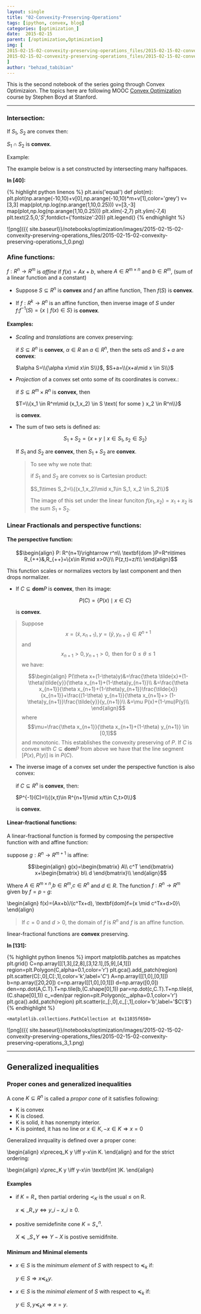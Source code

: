 ```yaml
---
layout: single
title: "02-Convexity-Preserving-Operations"
tags: [ipython, convex, blog]
categories: [optimization_]
date:  2015-02-15
parent: [/optimization,Optimization]
img: [
2015-02-15-02-convexity-preserving-operations_files/2015-02-15-02-convexity-preserving-operations_1_0.png,
2015-02-15-02-convexity-preserving-operations_files/2015-02-15-02-convexity-preserving-operations_3_1.png,
]
author: "behzad_tabibian"
---
```

This is the second notebook of the series going through Convex Optimizaion. The
topics here are following MOOC [Convex
Optimization](https://class.stanford.edu/courses/Engineering/CVX101) course by
Stephen Boyd at Stanford.

----

### Intersection:

If $S_1$, $S_2$ are convex then:

$S_1\cap S_2$ is **convex**.

Example:

The example below is a set constructed by intersecting many halfspaces.

**In [40]:**

{% highlight python linenos  %}
plt.axis('equal')
def plot(m):
    plt.plot(np.arange(-10,10)+v[0],np.arange(-10,10)*m+v[1],color='grey')
v=[3,3]
map(plot,np.log(np.arange(1,10,0.25)))
v=[3,-3]
map(plot,np.log(np.arange(1,10,0.25)))
plt.xlim(-2,7)
plt.ylim(-7,4)
plt.text(2.5,0,'$S$',fontdict={'fontsize':20})
plt.legend()
{% endhighlight %}


![png]({{ site.baseurl}}/notebooks/optimization/images/2015-02-15-02-convexity-preserving-operations_files/2015-02-15-02-convexity-preserving-operations_1_0.png)


<!--break-->

### Afine functions:

$f: R^n \rightarrow R^m$ is *affine* if $f(x)=Ax+b$, where $A \in R^{m \times
n}$ and $b\in R^m$, (sum of a linear function and a constant)

* Suppose $S\subseteq R^n$ is **convex** and $f$ an affine function, Then $f(S)$
is **convex**.

* If $f: R^k
\rightarrow R^n$ is an affine function, then inverse image of $S$ under
$f$:$f^{-1}(S) = \{x\mid f(x)\in S\}$ is **convex**.

#### Examples:

+ *Scaling* and *translations* are convex preserving:

    if $S\subseteq R^n$ is **convex**, $\alpha \in R$ an $a\in R^n$, then the
sets $\alpha S$ and $S+a$ are **convex**:

    $\alpha S=\\{\alpha x\mid x\in S\\}$, $S+a=\\{x+a\mid x \in S\\}$

+ *Projection* of a convex set onto some of its  coordinates is convex.:

  if $S\subseteq R^m \times R^n$ is **convex**, then

  $T=\\{x_1 \in R^m\mid (x_1,x_2) \in S \text{ for some } x_2 \in R^n\\}$

  is **convex**.

+ The sum of two sets is defined as:

  $$S_1+S_2=\{x+y\mid x\in S_1,s_2\in S_2\}$$

  If $S_1$ and $S_2$ are **convex**, then $S_1+S_2$ are **convex**.

  > To see why we note that:
  >
  > if $S_1$ and $S_2$ are convex so is Cartesian product:
  >
  > $S_1\times S_2=\\{(x_1,x_2)\mid x_1\in S_1, x_2 \in S_2\\}$
  >
  > The image of this set under the linear funciton $f(x_1,x_2)=x_1+x_2$ is the
sum $S_1+S_2$.

### Linear Fractionals and perspective functions:

#### The perspective function:

$$\begin{align}
P: R^{n+1}\rightarrow r^n\\
\textbf{dom }P=R^n\times R_{++}&,R_{++}=\{x\in R\mid x>0\}\\
P(z,t)=z/t\\
\end{align}$$

This function scales or normalizes vectors by last component and then drops
normalizer.

+ If $C \subseteq \textbf{dom} P$ is **convex**, then its image:

  $$P(C)=\{P(x)\mid x\in C\}$$

  is **convex**.

> Suppose $$x = (\tilde{x},x_{n+1}),y = (\tilde{y},y_{n+1}) \in R^{n+1}$$
> and $$x_{n+1}>0, y_{n+1}> 0, \text{ then for }0 \leq \theta  \leq 1$$ we have:
>
> $$\begin{align}
 P(\theta x+(1-\theta)y)&=\frac{\theta \tilde{x}+(1-\theta)\tilde{y}}{\theta
x_{n+1}+(1-\theta)y_{n+1}}\\
 &=\frac{\theta x_{n+1}}{\theta
x_{n+1}+(1-\theta)y_{n+1}}\frac{\tilde{x}}{x_{n+1}}+\frac{(1-\theta)
y_{n+1}}{\theta x_{n+1}+>  (1-\theta)y_{n+1}}\frac{\tilde{y}}{y_{n+1}}\\
 &=\mu P(x)+(1-\mu)P(y)\\
 \end{align}$$
> where $$\mu=\frac{\theta x_{n+1}}{\theta x_{n+1}+(1-\theta) y_{n+1}} \in
[0,1]$$ and monotonic.
> This establishes the convexity preserving of $P$. If $C$ is convex with $C
\subseteq \textbf{dom} P$ from above we have that the line segment $[P(x),P(y)]$
is in $P(C)$.

+ The inverse image of a convex set under the perspective function is also
convex:

  if $C\subseteq R^n$ is **convex**, then:

  $P^{-1}(C)=\\{(x,t)\in R^{n+1}\mid x/t\in C,t>0\\}$

  is **convex**.

#### Linear-fractional functions:

A linear-fractional function is formed by composing the perspective function
with and affine function:

suppose $g:R^n\rightarrow R^{m+1}$ is affine:

$$\begin{align}
g(x)=\begin{bmatrix} A\\ c^T \end{bmatrix} x+\begin{bmatrix} b\\ d
\end{bmatrix}\\
\end{align}$$

Where $A \in R^{m \times n}$,$b\in R^m$,$c \in R^n$ and $d \in R$. The function
$f:R^n \rightarrow R^m$ given by $f=p \circ g$:

\begin{align}
f(x)=(Ax+b)/(c^Tx+d), \textbf{dom}f=\{x \mid c^Tx+d>0\}\\
\end{align}

> If $c=0$ and $d>0$, the domain of $f$ is $R^n$ and $f$ is an affine function.

linear-fractional functions are **convex** preserving.

**In [131]:**

{% highlight python linenos  %}
import matplotlib.patches as mpatches
plt.grid()
C=np.array([[1,3],[2,8],[3,12.1],[5,9],[4,1]])
region=plt.Polygon(C,alpha=0.1,color='r')
plt.gca().add_patch(region)
plt.scatter(C[:,0],C[:,1],color='k',label='$C$')
A=np.array([[1,0],[0,1]])
b=np.array([20,20])
c=np.array([[1,0],[0,1]])
d=np.array([0,0])
den=np.dot(A,C.T).T+np.tile(b,(C.shape[0],1))
par=np.dot(c,C.T).T+np.tile(d,(C.shape[0],1))
c_=den/par
region=plt.Polygon(c_,alpha=0.1,color='r')
plt.gca().add_patch(region)
plt.scatter(c_[:,0],c_[:,1],color='b',label='$C\'$')
{% endhighlight %}




    <matplotlib.collections.PathCollection at 0x11035f650>




![png]({{ site.baseurl}}/notebooks/optimization/images/2015-02-15-02-convexity-preserving-operations_files/2015-02-15-02-convexity-preserving-operations_3_1.png)


------

## Generalized inequalities

### Proper cones and generalized inequalities

A cone $K \subseteq R^n$ is called a *propor cone* of it satisfies following:

+ K is convex
+ K is closed.
+ K is solid, it has nonempty interior.
+ K is pointed, it has no line or $x\in K, -x \in K \Rightarrow x=0$

Generalized inrquality is defined over a proper cone:

\begin{align}
x\preceq_K y \iff y-x\in K.
\end{align}
and for the strict ordering:

\begin{align}
x\prec_K y \iff y-x\in \textbf{int }K.
\end{align}

#### Examples

+ if $K=R_+$ then partial ordering $\prec_K$ is the usual $\leq$ on R.

    $x\preceq\_{R_+} y \iff y\_i-x\_i\geq 0$.


+ positive semidefinite cone $K=S_{+}^n$.

    $X\preceq\_{S_{+}} Y \iff Y-X \text{ is postive semidifnite}$.


#### Minimum and Minimal elements

+ $x\in S$ is the *minimum element* of $S$ with respect to $\preceq_k$ if:

    $y\in S \Rightarrow x \preceq_k y$.


+ $x\in S$ is the *minimal element* of $S$ with respect to $\preceq_k$ if:

    $y\in S, y \preceq_k x \Rightarrow x = y$.

